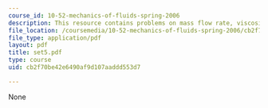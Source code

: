 ```yaml
---
course_id: 10-52-mechanics-of-fluids-spring-2006
description: This resource contains problems on mass flow rate, viscosity etc.
file_location: /coursemedia/10-52-mechanics-of-fluids-spring-2006/cb2f70be42e6490af9d107aaddd553d7_set5.pdf
file_type: application/pdf
layout: pdf
title: set5.pdf
type: course
uid: cb2f70be42e6490af9d107aaddd553d7

---
```

None